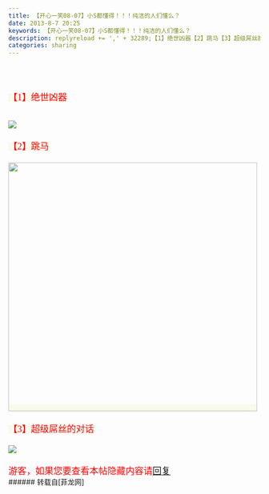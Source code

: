 ```yaml
---
title: 【开心一笑08-07】小S都懂得！！！纯洁的人们懂么？
date: 2013-8-7 20:25
keywords: 【开心一笑08-07】小S都懂得！！！纯洁的人们懂么？
description: replyreload += ',' + 32289;【1】绝世凶器【2】跳马【3】超级屌丝的对话游客，如果您要查看本帖隐藏内容请回复
categories: sharing
---
```

<td class="t_f" id="postmessage_32289">

<script type="973f3a311fa7af305b1b4b07-text/javascript">replyreload += ',' + 32289;</script><br/>
<font color="red"><font style="background-color:rgb(249, 249, 236)"><font face="Tahoma"><font size="4"><br/>
【1】绝世凶器<br/>
<br/>

<img aid="12400" data-cf-modified-973f3a311fa7af305b1b4b07-="" file="data/attachment/forum/201308/07/194755l4jwx24wxjq7j4b4.jpg.thumb.jpg" id="aimg_12400" inpost="1" onclick="" onmouseover="" src="http://www.flw.ph/data/attachment/forum/201308/07/194755l4jwx24wxjq7j4b4.jpg" style="cursor:pointer" zoomfile="data/attachment/forum/201308/07/194755l4jwx24wxjq7j4b4.jpg"/>


<br/>
<br/>
【2】跳马<br/>
<br/>

<img aid="12401" class="zoom" data-cf-modified-973f3a311fa7af305b1b4b07-="" file="data/attachment/forum/201308/07/194758ntg0768syzt886gr.gif" id="aimg_12401" inpost="1" onclick="" onmouseover="" src="http://www.flw.ph/data/attachment/forum/201308/07/194758ntg0768syzt886gr.gif" width="497" zoomfile="data/attachment/forum/201308/07/194758ntg0768syzt886gr.gif"/>


<br/>
<br/>
【3】超级屌丝的对话<br/>
<br/>

<img aid="12402" data-cf-modified-973f3a311fa7af305b1b4b07-="" file="data/attachment/forum/201308/07/194759a3zzpggtfsp259lu.jpg.thumb.jpg" id="aimg_12402" inpost="1" onclick="" onmouseover="" src="http://www.flw.ph/data/attachment/forum/201308/07/194759a3zzpggtfsp259lu.jpg" style="cursor:pointer" zoomfile="data/attachment/forum/201308/07/194759a3zzpggtfsp259lu.jpg"/>


<br/>
<br/>
<div class="locked">游客，如果您要查看本帖隐藏内容请<a data-cf-modified-973f3a311fa7af305b1b4b07-="" href="forum.php?mod=post&amp;action=reply&amp;fid=47&amp;tid=5528" onclick="if (!window.__cfRLUnblockHandlers) return false; showWindow('reply', this.href)">回复</a></div></font></font></font></font></td>
###### 转载自[菲龙网]